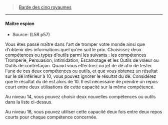 ﻿---
!GenericItem
Id: l5r_bard_hd.md#maître-espion
ParentLink: l5r_bard_hd.md#barde-des-cinq-royaumes
Name: Maître espion
ParentName: Barde des cinq royaumes
NameLevel: 4
Source: (L5R p57)
Attributes:
  Name: Maître espion
  Markdown: >+
    #### <!--Name-->Maître espion<!--/Name-->


    - Source: <!--Source-->(L5R p57)<!--/Source-->


    Vous êtes passé maître dans l'art de tromper votre monde ainsi que d'obtenir des informations quel qu'en soit le prix. Choisissez deux compétences ou types d'outils parmi les suivants : les compétences Tromperie, Persuasion, Intimidation, Escamotage et les Outils de voleur ou Outils de contrefaçon. Quand vous effectuez un jet de dé afin de tester l'une de ces deux compétences ou outils, et que vous obtenez un résultat sur le dé inférieur à 10, vous pouvez ignorer le résultat du dé. Considérez que le résultat du dé est alors de 10. Il est nécessaire de prendre un repos court entre deux utilisations de cette capacité sur la même compétence.


    Au niveau 14, vous pouvez choisir deux nouvelles compétences ou outils dans la liste ci-dessus.


    Au niveau 18, vous pouvez utiliser cette capacité deux fois entre deux repos courts pour chaque compétence concernée.

  Source: (L5R p57)
AttributesDictionary: >+
  Name: Maître espion

  Markdown: >+

    #### <!--Name-->Maître espion<!--/Name-->





    - Source: <!--Source-->(L5R p57)<!--/Source-->





    Vous êtes passé maître dans l'art de tromper votre monde ainsi que d'obtenir des informations quel qu'en soit le prix. Choisissez deux compétences ou types d'outils parmi les suivants : les compétences Tromperie, Persuasion, Intimidation, Escamotage et les Outils de voleur ou Outils de contrefaçon. Quand vous effectuez un jet de dé afin de tester l'une de ces deux compétences ou outils, et que vous obtenez un résultat sur le dé inférieur à 10, vous pouvez ignorer le résultat du dé. Considérez que le résultat du dé est alors de 10. Il est nécessaire de prendre un repos court entre deux utilisations de cette capacité sur la même compétence.





    Au niveau 14, vous pouvez choisir deux nouvelles compétences ou outils dans la liste ci-dessus.





    Au niveau 18, vous pouvez utiliser cette capacité deux fois entre deux repos courts pour chaque compétence concernée.



  Source: (L5R p57)

---
> [Barde des cinq royaumes](hd_l5r_bard.md)

---

#### Maître espion

- Source: (L5R p57)

Vous êtes passé maître dans l'art de tromper votre monde ainsi que d'obtenir des informations quel qu'en soit le prix. Choisissez deux compétences ou types d'outils parmi les suivants : les compétences Tromperie, Persuasion, Intimidation, Escamotage et les Outils de voleur ou Outils de contrefaçon. Quand vous effectuez un jet de dé afin de tester l'une de ces deux compétences ou outils, et que vous obtenez un résultat sur le dé inférieur à 10, vous pouvez ignorer le résultat du dé. Considérez que le résultat du dé est alors de 10. Il est nécessaire de prendre un repos court entre deux utilisations de cette capacité sur la même compétence.

Au niveau 14, vous pouvez choisir deux nouvelles compétences ou outils dans la liste ci-dessus.

Au niveau 18, vous pouvez utiliser cette capacité deux fois entre deux repos courts pour chaque compétence concernée.

